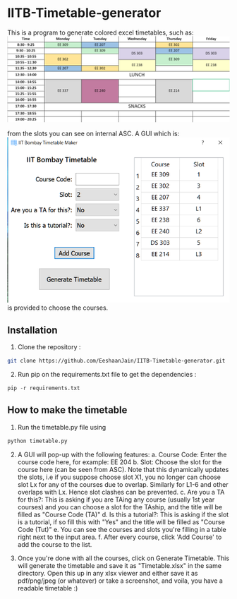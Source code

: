 # IITB-Timetable-generator

This is a program to generate colored excel timetables, such as: 
![](./gui/result.png)

from the slots you can see on internal ASC. A GUI which is:
![ok](gui/gui.png)
is provided to choose the courses. 


## Installation
1. Clone the repository :
```bash
git clone https://github.com/EeshaanJain/IITB-Timetable-generator.git
```
2. Run pip on the requirements.txt file to get the dependencies :
```python
pip -r requirements.txt
```

## How to make the timetable
1. Run the timetable.py file using
 ```python
python timetable.py
```
2. A GUI will pop-up with the following features:
   a. Course Code: Enter the course code here, for example: EE 204
   b. Slot: Choose the slot for the course here (can be seen from ASC). Note that this dynamically updates the slots, i.e if you suppose choose slot X1, you no longer can choose slot Lx for any of the courses due to overlap. Similarly for L1-6 and other overlaps with Lx. Hence slot clashes can be prevented.
   c. Are you a TA for this?: This is asking if you are TAing any course (usually 1st year courses) and you can choose a slot for the TAship, and the title will be filled as "Course Code (TA)"
   d. Is this a tutorial?: This is asking if the slot is a tutorial, if so fill this with "Yes" and the title will be filled as "Course Code (Tut)"
   e. You can see the courses and slots you're filling in a table right next to the input area.
   f. After every course, click 'Add Course' to add the course to the list.
   
3. Once you're done with all the courses, click on Generate Timetable. This will generate the timetable and save it as "Timetable.xlsx" in the same directory. Open this up in any xlsx viewer and either save it as pdf/png/jpeg (or whatever) or take a screenshot, and voila, you have a readable timetable :)
   

